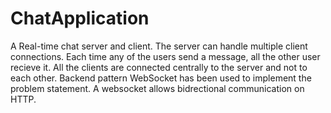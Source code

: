 # ChatApplication
A Real-time chat server and client.
The server can handle multiple client connections. Each time any of the users send a message, all the other user recieve it. All the clients are connected centrally to the server and not to each other. Backend pattern WebSocket has been used to implement the problem statement.
A websocket allows bidrectional communication on HTTP.
